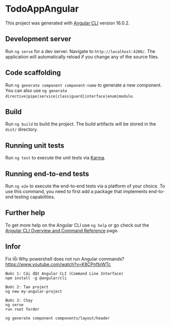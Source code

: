 # TodoAppAngular

This project was generated with [Angular CLI](https://github.com/angular/angular-cli) version 16.0.2.

## Development server

Run `ng serve` for a dev server. Navigate to `http://localhost:4200/`. The application will automatically reload if you change any of the source files.

## Code scaffolding

Run `ng generate component component-name` to generate a new component. You can also use `ng generate directive|pipe|service|class|guard|interface|enum|module`.

## Build

Run `ng build` to build the project. The build artifacts will be stored in the `dist/` directory.

## Running unit tests

Run `ng test` to execute the unit tests via [Karma](https://karma-runner.github.io).

## Running end-to-end tests

Run `ng e2e` to execute the end-to-end tests via a platform of your choice. To use this command, you need to first add a package that implements end-to-end testing capabilities.

## Further help

To get more help on the Angular CLI use `ng help` or go check out the [Angular CLI Overview and Command Reference](https://angular.io/cli) page.

## Infor
Fix lỗi Why powershell does not run Angular commands? https://www.youtube.com/watch?v=K8CPnfbiWTc
```
Bước 1: Cài đặt Angular CLI (Command Line Interface)
npm install -g @angular/cli
```

```
Bước 2: Tạo project
ng new my-angular-project
```

```
Bước 3: Chạy
ng serve
run root forder
```
```
ng generate component components/layout/header
```
